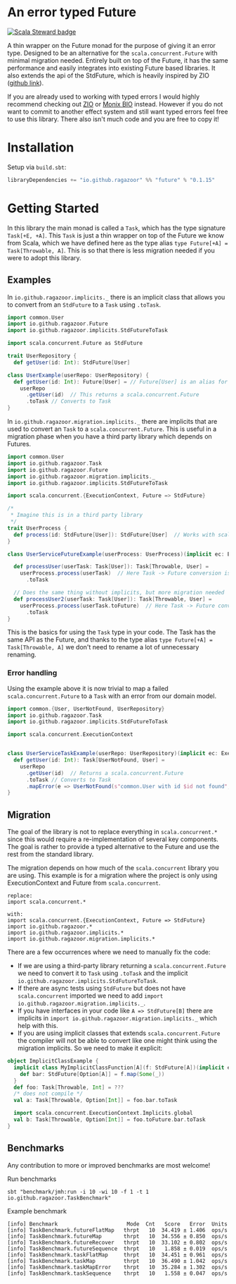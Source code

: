 # An error typed Future
[![Scala Steward badge](https://img.shields.io/badge/Scala_Steward-helping-blue.svg?style=flat&logo=data:image/png;base64,iVBORw0KGgoAAAANSUhEUgAAAA4AAAAQCAMAAAARSr4IAAAAVFBMVEUAAACHjojlOy5NWlrKzcYRKjGFjIbp293YycuLa3pYY2LSqql4f3pCUFTgSjNodYRmcXUsPD/NTTbjRS+2jomhgnzNc223cGvZS0HaSD0XLjbaSjElhIr+AAAAAXRSTlMAQObYZgAAAHlJREFUCNdNyosOwyAIhWHAQS1Vt7a77/3fcxxdmv0xwmckutAR1nkm4ggbyEcg/wWmlGLDAA3oL50xi6fk5ffZ3E2E3QfZDCcCN2YtbEWZt+Drc6u6rlqv7Uk0LdKqqr5rk2UCRXOk0vmQKGfc94nOJyQjouF9H/wCc9gECEYfONoAAAAASUVORK5CYII=)](https://scala-steward.org)

A thin wrapper on the Future monad for the purpose of giving it an error type.
Designed to be an alternative for the `scala.concurrent.Future` with minimal migration needed. Entirely built on top
of the Future, it has
the same performance and easily integrates into existing Future
based libraries.
It also extends the api of the StdFuture, which is heavily
inspired by ZIO ([github link](https://github.com/zio/zio)).

If you are already used to working with typed errors I would highly
recommend checking out [ZIO](https://zio.dev/overview/getting-started)
or [Monix BIO](https://bio.monix.io/docs/introduction) instead.
However if you do not want to commit to another effect system and
still want typed errors feel free to use this library. There also isn't much code and you are free to copy it!

# Installation

Setup via `build.sbt`:

```sbt
libraryDependencies += "io.github.ragazoor" %% "future" % "0.1.15"
```

# Getting Started

In this library the main monad is called a `Task`, which has the type signature `Task[+E, +A]`.
This `Task` is just a thin wrapper on top of the Future we know from Scala, which we have defined here as the
type alias `type Future[+A] = Task[Throwable, A]`. This is so that there is less migration needed if you were to adopt this library.

## Examples

In `io.github.ragazoor.implicits._` there is an implicit class that
allows you to convert from an `StdFuture` to a `Task` using `.toTask`.
```scala
import common.User
import io.github.ragazoor.Future
import io.github.ragazoor.implicits.StdFutureToTask

import scala.concurrent.Future as StdFuture

trait UserRepository {
  def getUser(id: Int): StdFuture[User]

class UserExample(userRepo: UserRepository) {
  def getUser(id: Int): Future[User] = // Future[User] is an alias for Task[Throwable, User]
    userRepo
      .getUser(id)  // This returns a scala.concurrent.Future
      .toTask // Converts to Task
}
```

In `io.github.ragazoor.migration.implicits._` there are implicits that
are used to convert an `Task` to a `scala.concurrent.Future`. This is useful in a migration
phase when you have a third party library which depends on Futures.
```scala
import common.User
import io.github.ragazoor.Task
import io.github.ragazoor.Future
import io.github.ragazoor.migration.implicits._
import io.github.ragazoor.implicits.StdFutureToTask

import scala.concurrent.{ExecutionContext, Future => StdFuture}

/*
 * Imagine this is in a third party library
 */
trait UserProcess {
  def process(id: StdFuture[User]): StdFuture[User]  // Works with scala.concurrent.Future
}

class UserServiceFutureExample(userProcess: UserProcess)(implicit ec: ExecutionContext) {

  def processUser(userTask: Task[User]): Task[Throwable, User] =
    userProcess.process(userTask)  // Here Task -> Future conversion is implicit
      .toTask

  // Does the same thing without implicits, but more migration needed
  def processUser2(userTask: Task[User]): Task[Throwable, User] =
    userProcess.process(userTask.toFuture)  // Here Task -> Future conversion is explicit
      .toTask
}

```

This is the basics for using the `Task` type in
your code. The Task has the same API
as the Future, and thanks to the type alias
`type Future[+A] = Task[Throwable, A]` we don't need to rename a lot of unnecessary renaming.

### Error handling

Using the example above it is now trivial to map a failed `scala.concurrent.Future`
to a `Task` with an error from our domain model.

```scala 
import common.{User, UserNotFound, UserRepository}
import io.github.ragazoor.Task
import io.github.ragazoor.implicits.StdFutureToTask

import scala.concurrent.ExecutionContext


class UserServiceTaskExample(userRepo: UserRepository)(implicit ec: ExecutionContext) {
  def getUser(id: Int): Task[UserNotFound, User] =
    userRepo
      .getUser(id)  // Returns a scala.concurrent.Future
      .toTask // Converts to Task
      .mapError(e => UserNotFound(s"common.User with id $id not found", e)) // Converts Error from Throwable -> UserNotFound
}
```

## Migration

The goal of the library is not to replace everything in `scala.concurrent.*`
since this would require a re-implementation of several key components. The
goal is rather to provide a typed alternative to the Future and
use the rest from the standard library.

The migration depends on how much of the `scala.concurrent` library you are
using. This example is for a migration where the project is only using
ExecutionContext and Future from `scala.concurrent`.

```text
replace: 
import scala.concurrent.*

with: 
import scala.concurrent.{ExecutionContext, Future => StdFuture}
import io.github.ragazoor.*
import io.github.ragazoor.implicits.*
import io.github.ragazoor.migration.implicits.*
```

There are a few occurrences where we need to manually fix the code:

- If we are using a third-party library returning a `scala.concurrent.Future`
  we need to convert it to `Task` using `.toTask` and the implicit
  `io.github.ragazoor.implicits.StdFutureToTask`.
- If there are async tests using `StdFuture` but does not
  have `scala.concurrent` imported we need to add
  `import io.github.ragazoor.migration.implicits._`.
- If you have interfaces in your code like `A => StdFuture[B]` there are
  implicits in `import io.github.ragazoor.migration.implicits._` which 
  help with this.
- If you are using implicit classes that extends `scala.concurrent.Future`
  the compiler will not be able to convert
  like one might think using the migration implicits. So we need to make
  it explicit:

```scala
object ImplicitClassExample {
  implicit class MyImplicitClassFunction[A](f: StdFuture[A])(implicit ec: ExecutionContext) {
    def bar: StdFuture[Option[A]] = f.map(Some(_))
  }
  def foo: Task[Throwable, Int] = ???
  /* does not compile */
  val a: Task[Throwable, Option[Int]] = foo.bar.toTask

  import scala.concurrent.ExecutionContext.Implicits.global
  val b: Task[Throwable, Option[Int]] = foo.toFuture.bar.toTask
}
```

## Benchmarks

Any contribution to more or improved benchmarks are most welcome!

Run benchmarks

```shell
sbt "benchmark/jmh:run -i 10 -wi 10 -f 1 -t 1 io.github.ragazoor.TaskBenchmark"
```

Example benchmark

```text
[info] Benchmark                      Mode  Cnt   Score   Error  Units
[info] TaskBenchmark.futureFlatMap   thrpt   10  34.419 ± 1.406  ops/s
[info] TaskBenchmark.futureMap       thrpt   10  34.556 ± 0.850  ops/s
[info] TaskBenchmark.futureRecover   thrpt   10  33.102 ± 0.802  ops/s
[info] TaskBenchmark.futureSequence  thrpt   10   1.858 ± 0.019  ops/s
[info] TaskBenchmark.taskFlatMap     thrpt   10  34.451 ± 0.961  ops/s
[info] TaskBenchmark.taskMap         thrpt   10  36.490 ± 1.042  ops/s
[info] TaskBenchmark.taskMapError    thrpt   10  35.284 ± 1.302  ops/s
[info] TaskBenchmark.taskSequence    thrpt   10   1.558 ± 0.047  ops/s
```
